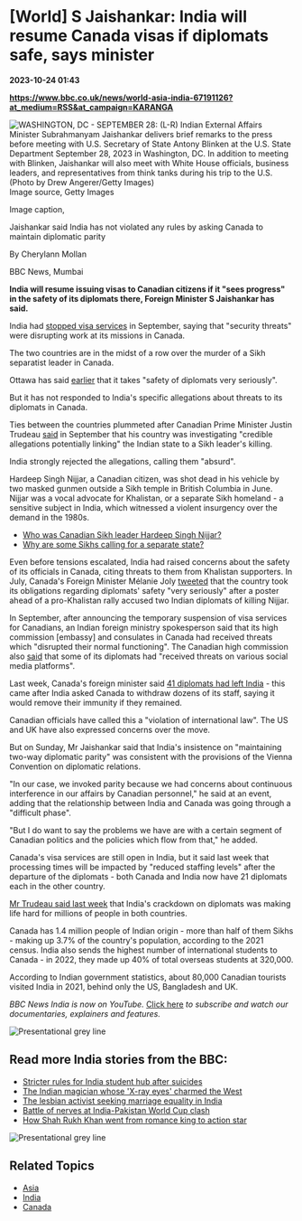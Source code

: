 # [World] S Jaishankar: India will resume Canada visas if diplomats safe, says minister

**2023-10-24 01:43**

**https://www.bbc.co.uk/news/world-asia-india-67191126?at_medium=RSS&at_campaign=KARANGA**

![WASHINGTON, DC - SEPTEMBER 28: (L-R) Indian External Affairs Minister Subrahmanyam Jaishankar delivers brief remarks to the press before meeting with U.S. Secretary of State Antony Blinken at the U.S. State Department September 28, 2023 in Washington, DC. In addition to meeting with Blinken, Jaishankar will also meet with White House officials, business leaders, and representatives from think tanks during his trip to the U.S. (Photo by Drew Angerer/Getty Images)](https://ichef.bbci.co.uk/news/976/cpsprodpb/13CF4/production/_131504118_gettyimages-1695601860-1.jpg)Image source, Getty Images

Image caption,

Jaishankar said India has not violated any rules by asking Canada to maintain diplomatic parity

By Cherylann Mollan

BBC News, Mumbai

**India will resume issuing visas to Canadian citizens if it "sees progress" in the safety of its diplomats there, Foreign Minister S Jaishankar has said.**

India had [stopped visa services](https://www.bbc.com/news/world-asia-india-66851964) in September, saying that "security threats" were disrupting work at its missions in Canada.

The two countries are in the midst of a row over the murder of a Sikh separatist leader in Canada.

Ottawa has said [earlier](https://twitter.com/melaniejoly/status/1676048218205847557) that it takes "safety of diplomats very seriously".

But it has not responded to India's specific allegations about threats to its diplomats in Canada.

Ties between the countries plummeted after Canadian Prime Minister Justin Trudeau [said](https://www.bbc.com/news/uk-66848041) in September that his country was investigating "credible allegations potentially linking" the Indian state to a Sikh leader's killing.

India strongly rejected the allegations, calling them "absurd".

Hardeep Singh Nijjar, a Canadian citizen, was shot dead in his vehicle by two masked gunmen outside a Sikh temple in British Columbia in June. Nijjar was a vocal advocate for Khalistan, or a separate Sikh homeland - a sensitive subject in India, which witnessed a violent insurgency over the demand in the 1980s.

*   [Who was Canadian Sikh leader Hardeep Singh Nijjar?](https://www.bbc.co.uk/news/world-us-canada-66860510)
*   [Why are some Sikhs calling for a separate state?](https://www.bbc.co.uk/news/world-asia-india-66852291)

Even before tensions escalated, India had raised concerns about the safety of its officials in Canada, citing threats to them from Khalistan supporters. In July, Canada's Foreign Minister Mélanie Joly [tweeted](https://scroll.in/latest/1052030/canada-assures-india-of-safety-of-diplomats-after-kill-india-poster-emerges) that the country took its obligations regarding diplomats' safety "very seriously" after a poster ahead of a pro-Khalistan rally accused two Indian diplomats of killing Nijjar.

In September, after announcing the temporary suspension of visa services for Canadians, an Indian foreign ministry spokesperson said that its high commission \[embassy\] and consulates in Canada had received threats which "disrupted their normal functioning". The Canadian high commission also [said](https://economictimes.indiatimes.com/news/india/canadian-high-commission-consulates-in-india-operational-continue-to-serve-clients/articleshow/103833634.cms?from=mdr) that some of its diplomats had "received threats on various social media platforms".

Last week, Canada's foreign minister said [41 diplomats had left India](https://www.bbc.com/news/world-us-canada-67162218) - this came after India asked Canada to withdraw dozens of its staff, saying it would remove their immunity if they remained.

Canadian officials have called this a "violation of international law". The US and UK have also expressed concerns over the move.

But on Sunday, Mr Jaishankar said that India's insistence on "maintaining two-way diplomatic parity" was consistent with the provisions of the Vienna Convention on diplomatic relations.

"In our case, we invoked parity because we had concerns about continuous interference in our affairs by Canadian personnel," he said at an event, adding that the relationship between India and Canada was going through a "difficult phase".

"But I do want to say the problems we have are with a certain segment of Canadian politics and the policies which flow from that," he added.

Canada's visa services are still open in India, but it said last week that processing times will be impacted by "reduced staffing levels" after the departure of the diplomats - both Canada and India now have 21 diplomats each in the other country.

[Mr Trudeau said last week](https://www.reuters.com/world/canada-pm-says-indias-action-are-making-life-very-hard-millions-people-2023-10-20/) that India's crackdown on diplomats was making life hard for millions of people in both countries.

Canada has 1.4 million people of Indian origin - more than half of them Sikhs - making up 3.7% of the country's population, according to the 2021 census. India also sends the highest number of international students to Canada - in 2022, they made up 40% of total overseas students at 320,000.

According to Indian government statistics, about 80,000 Canadian tourists visited India in 2021, behind only the US, Bangladesh and UK.

_BBC News India is now on YouTube._ [Click here](https://www.youtube.com/@bbcnewsindia) _to subscribe and watch our documentaries, explainers and features._

![Presentational grey line](https://ichef.bbci.co.uk/news/640/cpsprodpb/13E83/production/_103693518_086b2036-0a30-4a6f-a4a0-94c46832b58f.jpg)

Read more India stories from the BBC:
-------------------------------------

*   [Stricter rules for India student hub after suicides](https://www.bbc.co.uk/news/world-asia-india-67167036)
*   [The Indian magician whose 'X-ray eyes' charmed the West](https://www.bbc.co.uk/news/world-asia-india-67166439)
*   [The lesbian activist seeking marriage equality in India](https://www.bbc.co.uk/news/world-asia-india-67018407)
*   [Battle of nerves at India-Pakistan World Cup clash](https://www.bbc.co.uk/news/world-asia-india-67086076)
*   [How Shah Rukh Khan went from romance king to action star](https://www.bbc.co.uk/news/world-asia-india-66942398)

![Presentational grey line](https://ichef.bbci.co.uk/news/640/cpsprodpb/13E83/production/_103693518_086b2036-0a30-4a6f-a4a0-94c46832b58f.jpg)

Related Topics
--------------

*   [Asia](https://www.bbc.co.uk/news/topics/c5rznn0nvvyt)
*   [India](https://www.bbc.co.uk/news/topics/cny6mpy4mj9t)
*   [Canada](https://www.bbc.co.uk/news/topics/cywd23g0q41t)